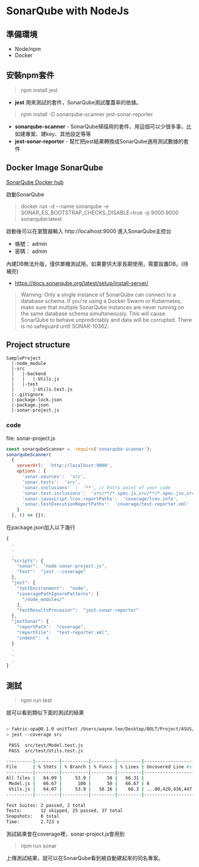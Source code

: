 # SonarQube with NodeJs

## 準備環境
- Node/npm
- Docker

## 安裝npm套件
> npm install jest

- **jest** 用來測試的套件，SonarQube測試覆蓋率的依據。

> npm install -D sonarqube-scanner jest-sonar-reporter

- **sonarqube-scanner** - SonarQube掃描用的套件，用這個可以少很多事，比如建專案、建key、其他設定等等
- **jest-sonar-reporter** - 幫忙把jest結果轉換成SonarQube通用測試數據的套件

## Docker Image SonarQube

[SonarQube Docker hub](https://hub.docker.com/_/sonarqube/)

啟動SonarQube
> docker run -d --name sonarqube -e SONAR_ES_BOOTSTRAP_CHECKS_DISABLE=true -p 9000:9000 sonarqube:latest

啟動後可以在瀏覽器輸入 http://localhost:9000 進入SonarQube主控台
* 帳號： admin
* 密碼： admin

內建DB無法升版，僅供單機測試用。如果要供大家長期使用，需要設置DB。(待補完)
* https://docs.sonarqube.org/latest/setup/install-server/
> Warning: Only a single instance of SonarQube can connect to a database schema. If you're using a Docker Swarm or Kubernetes, make sure that multiple SonarQube instances are never running on the same database schema simultaneously. This will cause SonarQube to behave unpredictably and data will be corrupted. There is no safeguard until SONAR-10362.

## Project structure

```
SampleProject
  |-node_module
  |-src
  |   |-backend
  |   |   |-Utils.js
  |   |-test
  |       |-Utils.test.js
  |-.gitignore
  |-package-lock.json
  |-package.json
  |-sonar-project.js
```

### code

file: sonar-project.js
```js
const sonarqubeScanner =  require('sonarqube-scanner');
sonarqubeScanner(
  {
    serverUrl:  'http://localhost:9000',
    options : {
      'sonar.sources':  'src',
      'sonar.tests':  'src',
      'sonar.inclusions'  :  '**', // Entry point of your code
      'sonar.test.inclusions':  'src/**/*.spec.js,src/**/*.spec.jsx,src/**/*.test.js,src/**/*.test.jsx',
      'sonar.javascript.lcov.reportPaths':  'coverage/lcov.info',
      'sonar.testExecutionReportPaths':  'coverage/test-reporter.xml'
    }
  }, () => {});
```

在package.json加入以下幾行

```js
{
  .
  .
  .
  "scripts": {
    "sonar":  "node sonar-project.js",
    "test":  "jest --coverage"
  },
  "jest": {
    "testEnvironment":  "node",
    "coveragePathIgnorePatterns": [
      "/node_modules/"
    ],
    "testResultsProcessor":  "jest-sonar-reporter"
  },
  "jestSonar": {
    "reportPath":  "coverage",
    "reportFile":  "test-reporter.xml",
    "indent":  4
  }
  .
  .
  .
}
```

## 測試

> npm run test

就可以看到類似下面的測試的結果
```sh

> fabric-opa@0.1.0 unitTest /Users/wayne.lee/Desktop/BOLT/Project/ASUS/gitea-fabric-opa
> jest --coverage src

 PASS  src/test/Model.test.js
 PASS  src/test/Utils.test.js

----------|---------|----------|---------|---------|-----------------------------------
File      | % Stmts | % Branch | % Funcs | % Lines | Uncovered Line #s
----------|---------|----------|---------|---------|-----------------------------------
All files |   64.09 |     53.9 |      58 |   66.31 |
 Model.js |   66.67 |      100 |      50 |   66.67 | 6
 Utils.js |   64.07 |     53.9 |   58.16 |    66.3 | ...00,420,436,447,454-456,476-578
----------|---------|----------|---------|---------|-----------------------------------

Test Suites: 2 passed, 2 total
Tests:       12 skipped, 25 passed, 37 total
Snapshots:   0 total
Time:        2.723 s
```

測試結果會在coverage裡，sonar-project.js會用到

> npm run sonar

上傳測試結果，就可以在SonarQube看到被自動建起來的同名專案。
